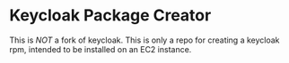 Keycloak Package Creator
========================

This is *NOT* a fork of keycloak.
This is only a repo for creating a keycloak rpm, intended
to be installed on an EC2 instance.

<!-- vim: set autoindent expandtab sw=4 syntax=markdown: -->
